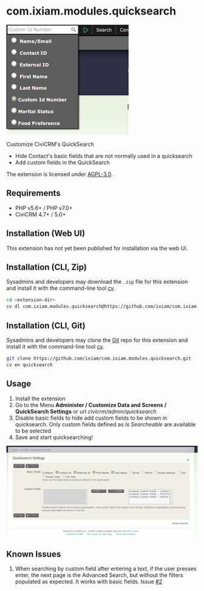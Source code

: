 # com.ixiam.modules.quicksearch

![Screenshot](images/screenshot1.png)

Customize CiviCRM's QuickSearch
- Hide Contact's basic fields that are not normally used in a quicksearch
- Add custom fields in the QuickSearch

The extension is licensed under [AGPL-3.0](LICENSE.txt).

## Requirements

* PHP v5.6+ / PHP v7.0+
* CiviCRM 4.7+ / 5.0+

## Installation (Web UI)

This extension has not yet been published for installation via the web UI.

## Installation (CLI, Zip)

Sysadmins and developers may download the `.zip` file for this extension and
install it with the command-line tool [cv](https://github.com/civicrm/cv).

```bash
cd <extension-dir>
cv dl com.ixiam.modules.quicksearch@https://github.com/ixiam/com.ixiam.modules.quicksearch/archive/master.zip
```

## Installation (CLI, Git)

Sysadmins and developers may clone the [Git](https://en.wikipedia.org/wiki/Git) repo for this extension and
install it with the command-line tool [cv](https://github.com/civicrm/cv).

```bash
git clone https://github.com/ixiam/com.ixiam.modules.quicksearch.git
cv en quicksearch
```

## Usage

1. Install the extension
2. Go to the Menu **Administer / Customize Data and Screens / QuickSearch Settings** or url *civicrm/admin/quicksearch*
3. Disable basic fields to hide add custom fields to be shown in quicksearch. Only custom fields defined as *Is Searcheable* are available to be selected
4. Save and start quicksearching!

![Screenshot](images/screenshot2.png)

## Known Issues

1. When searching by custom field after entering a text, if the user presses enter, the next page is the Advanced Search, but without the filters populated as expected. It works with basic fields. Issue [#2](https://github.com/ixiam/com.ixiam.modules.quicksearch/issues/2)
